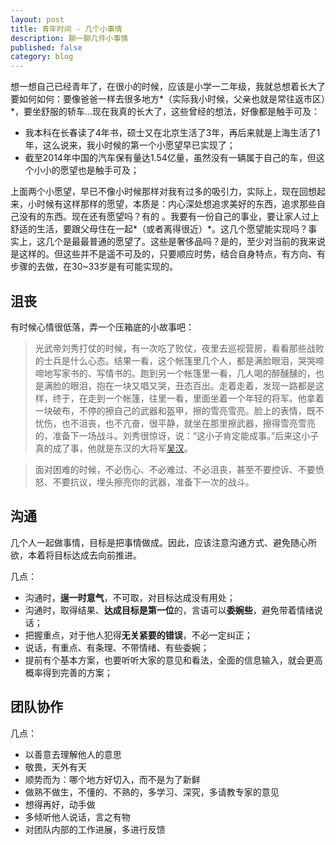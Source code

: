 ```yaml
---
layout: post
title: 青年时间 - 几个小事情
description: 聊一聊几件小事情
published: false
category: blog
---
```



想一想自己已经青年了，在很小的时候，应该是小学一二年级，我就总想着长大了要如何如何：要像爸爸一样去很多地方*（实际我小时候，父亲也就是常往返市区）*，要坐舒服的轿车...现在我真的长大了，这些曾经的想法，好像都是触手可及：

* 我本科在长春读了4年书，硕士又在北京生活了3年，再后来就是上海生活了1年，这么说来，我小时候的第一个小愿望早已实现了；
* 截至2014年中国的汽车保有量达1.54亿量，虽然没有一辆属于自己的车，但这个小小的愿望也是触手可及；

上面两个小愿望，早已不像小时候那样对我有过多的吸引力，实际上，现在回想起来，小时候有这样那样的愿望，本质是：内心深处想追求美好的东西，追求那些自己没有的东西。现在还有愿望吗？有的 。我要有一份自己的事业，要让家人过上舒适的生活，要跟父母住在一起*（或者离得很近）*。这几个愿望能实现吗？事实上，这几个是最最普通的愿望了。这些是奢侈品吗？是的，至少对当前的我来说是这样的。但这些并不是遥不可及的，只要顺应时势，结合自身特点，有方向、有步骤的去做，在30~33岁是有可能实现的。


## 沮丧

有时候心情很低落，弄一个压箱底的小故事吧：

> 光武帝刘秀打仗的时候，有一次吃了败仗，夜里去巡视营房，看看那些战败的士兵是什么心态。结果一看，这个帐篷里几个人，都是满脸眼泪，哭哭啼啼地写家书的、写情书的。跑到另一个帐篷里一看，几人喝的醉醺醺的，也是满脸的眼泪，抱在一块又唱又哭，丑态百出。走着走着，发现一路都是这样，终于，在走到一个帐篷，往里一看，里面坐着一个年轻的将军。他拿着一块破布，不停的擦自己的武器和盔甲，擦的雪亮雪亮。脸上的表情，既不忧伤，也不沮丧，也不亢奋，很平静，就坐在那里擦武器，擦得雪亮雪亮的，准备下一场战斗。刘秀很惊讶，说：“这小子肯定能成事。”后来这小子真的成了事，他就是东汉的大将军[吴汉][吴汉]。

> 面对困难的时候，不必伤心、不必难过、不必沮丧，甚至不要控诉、不要愤怒、不要抗议，埋头擦亮你的武器，准备下一次的战斗。


## 沟通

几个人一起做事情，目标是把事情做成。因此，应该注意沟通方式、避免随心所欲，本着将目标达成去向前推进。

几点：

* 沟通时，**逞一时意气**，不可取，对目标达成没有用处；
* 沟通时，取得结果、**达成目标是第一位**的，言语可以**委婉些**，避免带着情绪说话；
* 把握重点，对于他人犯得**无关紧要的错误**，不必一定纠正；
* 说话，有重点、有条理、不带情绪、有些委婉；
* 提前有个基本方案，也要听听大家的意见和看法，全面的信息输入，就会更高概率得到完善的方案；


## 团队协作


几点：

* 以善意去理解他人的意思
* 敬畏，天外有天
* 顺势而为：哪个地方好切入，而不是为了新鲜
* 做熟不做生，不懂的、不熟的，多学习、深究，多请教专家的意见
* 想得再好，动手做
* 多倾听他人说话，言之有物
* 对团队内部的工作进展，多进行反馈




































[NingG]:    http://ningg.github.com  "NingG"


[吴汉]:			http://baike.baidu.com/subview/53675/5136039.htm#viewPageContent








